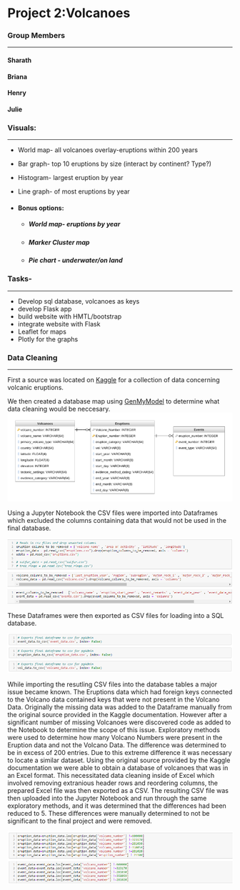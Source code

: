 # Project 2:Volcanoes

### Group Members
---
#### Sharath
#### Briana
#### Henry
#### Julie
 
  
   


### Visuals:
---
- World map- all volcanoes overlay-eruptions within 200 years
- Bar graph- top 10 eruptions by size (interact by continent? Type?)
- Histogram- largest eruption by year
- Line graph- of most eruptions by year

- #### Bonus options:
  - ##### World map- eruptions by year
  - ##### Marker Cluster map
  - ##### Pie chart - underwater/on land


### Tasks-
---
- Develop sql database, volcanoes as keys
- develop Flask app
- build website with HMTL/bootstrap
- integrate website with Flask
- Leaflet for maps
- Plotly for the graphs

### Data Cleaning
---
First a source was located on [Kaggle](https://www.kaggle.com/) for a collection of data concerning volcanic eruptions.

We then created a database map using [GenMyModel](https://www.genmymodel.com/) to determine what data cleaning would be neccesary.
![database map](\images\DatabaseDiagram.png)

Using a Jupyter Notebook the CSV files were imported into Dataframes which excluded the columns containing data that would not be used in the final database.

![data cleaning](\images\Notebook-1.PNG)


These Dataframes were then exported as CSV files for loading into a SQL database.

![CSV Exports](\images\Notebook-2.PNG)

While importing the resutling CSV files into the database tables a major issue became known. The Eruptions data which had foreign keys connected to the Volcano data contained keys that were not present in the Volcano Data. Originally the missing data was added to the Dataframe manually from the original source provided in the Kaggle documentation. However after a significant number of missing Volcanoes were discovered code as added to the Notebook to determine the scope of this issue. Exploratory methods were used to determine how many Volcano Numbers were present in the Eruption data and not the Volcano Data. The difference was determined to be in excess of 200 entries. Due to this extreme difference it was necessary to locate a similar dataset. Using the original source provided by the Kaggle documentation we were able to obtain a database of volcanoes that was in an Excel format. This necessitated data cleaning inside of Excel which involved removing extranious header rows and reordering columns, the prepared Excel file was then exported as a CSV. The resulting CSV file was then uploaded into the Jupyter Notebook and run through the same exploratory methods, and it was determined that the differences had been reduced to 5. These differences were manually determined to not be significant to the final project and were removed.

![Extranious Data Removal](\images\Notebook-3.PNG)

